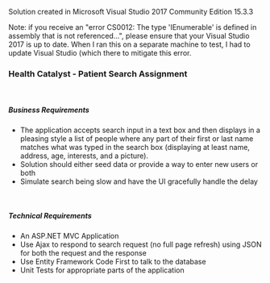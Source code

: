 <p>Solution created in Microsoft Visual Studio 2017 Community Edition 15.3.3</p>
<p>Note: if you receive an "error CS0012: The type 'IEnumerable' is defined in assembly that is not referenced...", please ensure that your Visual Studio 2017 is up to date.  When I ran this on a separate machine to test, I had to update Visual Studio (which  there to mitigate this error.</p>

<h3>Health Catalyst - Patient Search Assignment</h3>
<br />

<h5>Business Requirements</h5>
<ul>
    <li> The application accepts search input in a text box and then displays in a pleasing style a list of people where any part of their first or last name matches what was typed in the search box (displaying at least name, address, age, interests, and a picture).</li>
    <li> Solution should either seed data or provide a way to enter new users or both</li>
    <li> Simulate search being slow and have the UI gracefully handle the delay</li>
</ul>
<br />

<h5>Technical Requirements</h5>
<ul>
    <li> An ASP.NET MVC Application</li>
    <li> Use Ajax to respond to search request (no full page refresh) using JSON for both the request and the response</li>
    <li> Use Entity Framework Code First to talk to the database</li>
    <li> Unit Tests for appropriate parts of the application</li>
</ul>
<br />
